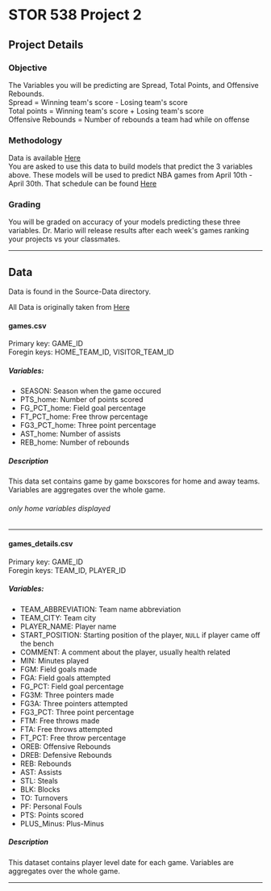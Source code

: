 STOR 538 Project 2
==================

Project Details
---------------

### Objective
The Variables you will be predicting are Spread, Total Points, and Offensive Rebounds. <br />
Spread = Winning team's score - Losing team's score <br />
Total points = Winning team's score + Losing team's score <br />
Offensive Rebounds = Number of rebounds a team had while on offense

### Methodology
Data is available [Here](https://github.com/mattymo18/STOR-538-Project2-2021) <br />
You are asked to use this data to build models that predict the 3 variables above. These models will be used to predict NBA games from April 10th - April 30th. That schedule can be found [Here](https://www.espn.com/nba/schedule) <br />

### Grading 
You will be graded on accuracy of your models predicting these three variables. Dr. Mario will release results after each week's games ranking your projects vs your classmates. 

***

Data
----
Data is found in the Source-Data directory.

All Data is originally taken from [Here](https://www.kaggle.com/nathanlauga/nba-games?select=games.csv)

#### games.csv
Primary key: GAME_ID \
Foregin keys: HOME_TEAM_ID, VISITOR_TEAM_ID 

##### Variables:
  * SEASON: Season when the game occured
  * PTS_home: Number of points scored
  * FG_PCT_home: Field goal percentage
  * FT_PCT_home: Free throw percentage
  * FG3_PCT_home: Three point percentage
  * AST_home: Number of assists
  * REB_home: Number of rebounds
  
##### Description
This data set contains game by game boxscores for home and away teams. Variables are aggregates over the whole game. 

###### only home variables displayed
  
***
  
#### games_details.csv
Primary key: GAME_ID \
Foregin keys: TEAM_ID, PLAYER_ID

##### Variables:
  * TEAM_ABBREVIATION: Team name abbreviation
  * TEAM_CITY: Team city
  * PLAYER_NAME: Player name
  * START_POSITION: Starting position of the player, `NULL` if player came off the bench
  * COMMENT: A comment about the player, usually health related
  * MIN: Minutes played
  * FGM: Field goals made
  * FGA: Field goals attempted
  * FG_PCT: Field goal percentage
  * FG3M: Three pointers made
  * FG3A: Three pointers attempted
  * FG3_PCT: Three point percentage
  * FTM: Free throws made
  * FTA: Free throws attempted
  * FT_PCT: Free throw percentage
  * OREB: Offensive Rebounds
  * DREB: Defensive Rebounds
  * REB: Rebounds
  * AST: Assists
  * STL: Steals
  * BLK: Blocks
  * TO: Turnovers
  * PF: Personal Fouls
  * PTS: Points scored
  * PLUS_Minus: Plus-Minus
  
##### Description
This dataset contains player level date for each game. Variables are aggregates over the whole game.

***